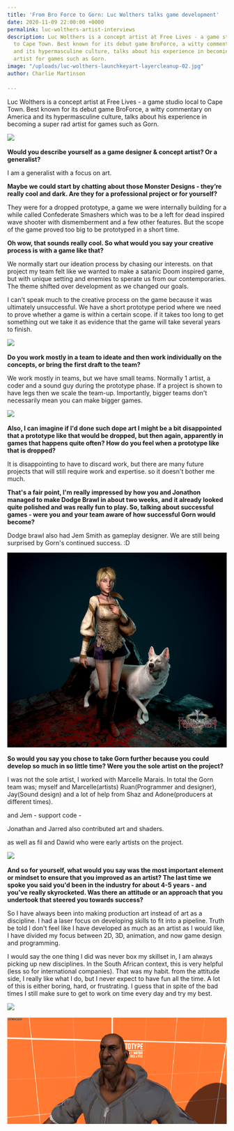 ```yaml
---
title: 'From Bro Force to Gorn: Luc Wolthers talks game development'
date: 2020-11-09 22:00:00 +0000
permalink: luc-wolthers-artist-interviews
description: Luc Wolthers is a concept artist at Free Lives - a game studio local
  to Cape Town. Best known for its debut game BroForce, a witty commentary on America
  and its hypermasculine culture, talks about his experience in becoming a super rad
  artist for games such as Gorn.
image: "/uploads/luc-wolthers-launchkeyart-layercleanup-02.jpg"
author: Charlie Martinson

---
```

Luc Wolthers is a concept artist at Free Lives - a game studio local to Cape Town. Best known for its debut game BroForce, a witty commentary on America and its hypermasculine culture, talks about his experience in becoming a super rad artist for games such as Gorn.

![](/uploads/monsterdesigns.png)

**Would you describe yourself as a game designer & concept artist? Or a generalist?**

I am a generalist with a focus on art.

**Maybe we could start by chatting about those Monster Designs - they’re really cool and dark. Are they for a professional project or for yourself?**

They were for a dropped prototype, a game we were internally building for a while called Confederate Smashers which was to be a left for dead inspired wave shooter with dismemberment and a few other features. But the scope of the game proved too big to be prototyped in a short time.

**Oh wow, that sounds really cool. So what would you say your creative process is with a game like that?**

We normally start our ideation process by chasing our interests. on that project my team felt like we wanted to make a satanic Doom inspired game, but with unique setting and enemies to sperate us from our contemporaries. The theme shifted over development as we changed our goals.

I can't speak much to the creative process on the game because it was ultimately unsuccessful. We have a short prototype period where we need to prove whether a game is within a certain scope. if it takes too long to get something out we take it as evidence that the game will take several years to finish.

![](/uploads/honeycam_2020-08-06_10-36-26.gif)

**Do you work mostly in a team to ideate and then work individually on the concepts, or bring the first draft to the team?**

We work mostly in teams, but we have small teams. Normally 1 artist, a coder and a sound guy during the prototype phase. If a project is shown to have legs then we scale the team-up. Importantly, bigger teams don't necessarily mean you can make bigger games.

![](/uploads/honeycam_2020-09-17_17-45-56.gif)

**Also, I can imagine if I'd done such dope art I might be a bit disappointed that a prototype like that would be dropped, but then again, apparently in games that happens quite often? How do you feel when a prototype like that is dropped?**

It is disappointing to have to discard work, but there are many future projects that will still require work and expertise. so it doesn't bother me much.

**That's a fair point, I'm really impressed by how you and Jonathon managed to make Dodge Brawl in about two weeks, and it already looked quite polished and was really fun to play. So, talking about successful games - were you and your team aware of how successful Gorn would become?**

Dodge brawl also had Jem Smith as gameplay designer. We are still being surprised by Gorn's continued success. :D

![](/uploads/luc-wolthers-screenshot030.jpg)

**So would you say you chose to take Gorn further because you could develop so much in so little time? Were you the sole artist on the project?**

I was not the sole artist, I worked with Marcelle Marais. In total the Gorn team was; myself and Marcelle(artists) Ruan(Programmer and designer), Jay(Sound design) and a lot of help from Shaz and Adone(producers at different times).

and Jem - support code -

Jonathan and Jarred also contributed art and shaders.

as well as fil and Dawid who were early artists on the project.

![](/uploads/characterdeisgns_02.png)

**And so for yourself, what would you say was the most important element or mindset to ensure that you improved as an artist? The last time we spoke you said you'd been in the industry for about 4-5 years - and you've really skyrocketed. Was there an attitude or an approach that you undertook that steered you towards success?**

So I have always been into making production art instead of art as a discipline. I had a laser focus on developing skills to fit into a pipeline. Truth be told I don't feel like I have developed as much as an artist as I would like, I have divided my focus between 2D, 3D, animation, and now game design and programming.

I would say the one thing I did was never box my skillset in, I am always picking up new disciplines. In the South African context, this is very helpful (less so for international companies). That was my habit. from the attitude side, I really like what I do, but I never expect to have fun all the time. A lot of this is either boring, hard, or frustrating. I guess that in spite of the bad times I still make sure to get to work on time every day and try my best.

![](/uploads/honeycam_2020-09-15_11-52-38.gif)

![](/uploads/honeycam_2020-07-19_20-58-33.gif)